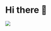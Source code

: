 # Hi there 👋

<a href="https://github.com/anuraghazra/github-readme-stats">
  <img align="center" src="https://github-readme-stats.vercel.app/api/pin/?username=Penguin5681&repo=Penguin5681&theme=buefy" />
</a>
